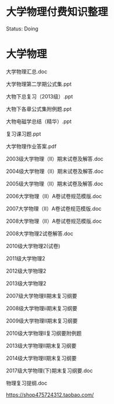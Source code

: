 # 大学物理付费知识整理

Status: Doing

# 大学物理

大学物理汇总.doc

大学物理第二学期公式集.ppt

大物下总复习（2013级）.ppt

大物下各章公式集附例题.ppt

大物电磁学总结（精华）.ppt

复习课习题.ppt

大学物理作业答案.pdf

2003级大学物理（II）期末试卷及解答.doc

2004级大学物理（II）期末试卷及解答.doc

2005级大学物理（II）期末试卷及解答.doc

2006大学物理（II）A卷试卷规范模版.doc

2007大学物理（II）A卷试卷规范模版.doc

2008大学物理（II）A卷试卷规范模版.doc

2008大学物理2试卷解答.doc

2010级大学物理2(试卷)

2011级大学物理2

2012级大学物理2

2013级大学物理2

2007级大学物理II期末复习纲要

2008级大学物理ii期末复习纲要

2009级大学物理II期末复习纲要

2010级大学物理II复习纲要附例题

2013级大学物理II期末复习纲要

2014级大学物理II期末复习纲要

2017级大学物理(下)期末复习纲要.doc

物理复习提纲.doc

https://shop475724312.taobao.com/